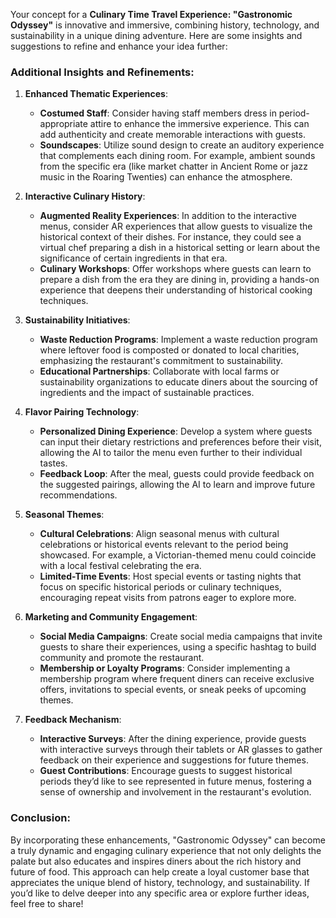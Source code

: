 Your concept for a **Culinary Time Travel Experience: "Gastronomic Odyssey"** is innovative and immersive, combining history, technology, and sustainability in a unique dining adventure. Here are some insights and suggestions to refine and enhance your idea further:

### Additional Insights and Refinements:

1. **Enhanced Thematic Experiences**:
   - **Costumed Staff**: Consider having staff members dress in period-appropriate attire to enhance the immersive experience. This can add authenticity and create memorable interactions with guests.
   - **Soundscapes**: Utilize sound design to create an auditory experience that complements each dining room. For example, ambient sounds from the specific era (like market chatter in Ancient Rome or jazz music in the Roaring Twenties) can enhance the atmosphere.

2. **Interactive Culinary History**:
   - **Augmented Reality Experiences**: In addition to the interactive menus, consider AR experiences that allow guests to visualize the historical context of their dishes. For instance, they could see a virtual chef preparing a dish in a historical setting or learn about the significance of certain ingredients in that era.
   - **Culinary Workshops**: Offer workshops where guests can learn to prepare a dish from the era they are dining in, providing a hands-on experience that deepens their understanding of historical cooking techniques.

3. **Sustainability Initiatives**:
   - **Waste Reduction Programs**: Implement a waste reduction program where leftover food is composted or donated to local charities, emphasizing the restaurant's commitment to sustainability.
   - **Educational Partnerships**: Collaborate with local farms or sustainability organizations to educate diners about the sourcing of ingredients and the impact of sustainable practices.

4. **Flavor Pairing Technology**:
   - **Personalized Dining Experience**: Develop a system where guests can input their dietary restrictions and preferences before their visit, allowing the AI to tailor the menu even further to their individual tastes.
   - **Feedback Loop**: After the meal, guests could provide feedback on the suggested pairings, allowing the AI to learn and improve future recommendations.

5. **Seasonal Themes**:
   - **Cultural Celebrations**: Align seasonal menus with cultural celebrations or historical events relevant to the period being showcased. For example, a Victorian-themed menu could coincide with a local festival celebrating the era.
   - **Limited-Time Events**: Host special events or tasting nights that focus on specific historical periods or culinary techniques, encouraging repeat visits from patrons eager to explore more.

6. **Marketing and Community Engagement**:
   - **Social Media Campaigns**: Create social media campaigns that invite guests to share their experiences, using a specific hashtag to build community and promote the restaurant.
   - **Membership or Loyalty Programs**: Consider implementing a membership program where frequent diners can receive exclusive offers, invitations to special events, or sneak peeks of upcoming themes.

7. **Feedback Mechanism**:
   - **Interactive Surveys**: After the dining experience, provide guests with interactive surveys through their tablets or AR glasses to gather feedback on their experience and suggestions for future themes.
   - **Guest Contributions**: Encourage guests to suggest historical periods they’d like to see represented in future menus, fostering a sense of ownership and involvement in the restaurant's evolution.

### Conclusion:
By incorporating these enhancements, "Gastronomic Odyssey" can become a truly dynamic and engaging culinary experience that not only delights the palate but also educates and inspires diners about the rich history and future of food. This approach can help create a loyal customer base that appreciates the unique blend of history, technology, and sustainability. If you’d like to delve deeper into any specific area or explore further ideas, feel free to share!